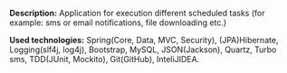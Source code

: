 <b>Description:</b> Application for execution different scheduled tasks (for example: sms or email notifications, file downloading etc.)<p>
<b>Used technologies:</b> Spring(Core, Data, MVC, Security), (JPA)Hibernate, Logging(slf4j, log4j), Bootstrap, MySQL, JSON(Jackson), Quartz, Turbo sms, TDD(JUnit, Mockito), Git(GitHub), InteliJIDEA.
